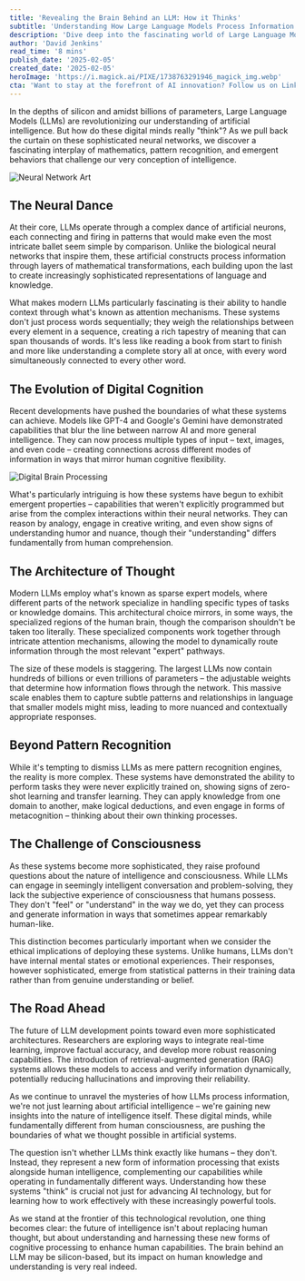 ```yaml
---
title: 'Revealing the Brain Behind an LLM: How it Thinks'
subtitle: 'Understanding How Large Language Models Process Information'
description: 'Dive deep into the fascinating world of Large Language Models (LLMs) and discover how these digital minds process information, make decisions, and challenge our understanding of artificial intelligence. From neural networks to consciousness, explore the complex architecture that powers modern AI systems.'
author: 'David Jenkins'
read_time: '8 mins'
publish_date: '2025-02-05'
created_date: '2025-02-05'
heroImage: 'https://i.magick.ai/PIXE/1738763291946_magick_img.webp'
cta: 'Want to stay at the forefront of AI innovation? Follow us on LinkedIn for daily insights into the evolving world of artificial intelligence and join a community of forward-thinking tech enthusiasts!'
---
```


In the depths of silicon and amidst billions of parameters, Large Language Models (LLMs) are revolutionizing our understanding of artificial intelligence. But how do these digital minds really "think"? As we pull back the curtain on these sophisticated neural networks, we discover a fascinating interplay of mathematics, pattern recognition, and emergent behaviors that challenge our very conception of intelligence.

![Neural Network Art](https://i.magick.ai/PIXE/1738763291952_magick_img.webp)

## The Neural Dance

At their core, LLMs operate through a complex dance of artificial neurons, each connecting and firing in patterns that would make even the most intricate ballet seem simple by comparison. Unlike the biological neural networks that inspire them, these artificial constructs process information through layers of mathematical transformations, each building upon the last to create increasingly sophisticated representations of language and knowledge.

What makes modern LLMs particularly fascinating is their ability to handle context through what's known as attention mechanisms. These systems don't just process words sequentially; they weigh the relationships between every element in a sequence, creating a rich tapestry of meaning that can span thousands of words. It's less like reading a book from start to finish and more like understanding a complete story all at once, with every word simultaneously connected to every other word.

## The Evolution of Digital Cognition

Recent developments have pushed the boundaries of what these systems can achieve. Models like GPT-4 and Google's Gemini have demonstrated capabilities that blur the line between narrow AI and more general intelligence. They can now process multiple types of input – text, images, and even code – creating connections across different modes of information in ways that mirror human cognitive flexibility.

![Digital Brain Processing](https://i.magick.ai/PIXE/1738763291949_magick_img.webp)

What's particularly intriguing is how these systems have begun to exhibit emergent properties – capabilities that weren't explicitly programmed but arise from the complex interactions within their neural networks. They can reason by analogy, engage in creative writing, and even show signs of understanding humor and nuance, though their "understanding" differs fundamentally from human comprehension.

## The Architecture of Thought

Modern LLMs employ what's known as sparse expert models, where different parts of the network specialize in handling specific types of tasks or knowledge domains. This architectural choice mirrors, in some ways, the specialized regions of the human brain, though the comparison shouldn't be taken too literally. These specialized components work together through intricate attention mechanisms, allowing the model to dynamically route information through the most relevant "expert" pathways.

The size of these models is staggering. The largest LLMs now contain hundreds of billions or even trillions of parameters – the adjustable weights that determine how information flows through the network. This massive scale enables them to capture subtle patterns and relationships in language that smaller models might miss, leading to more nuanced and contextually appropriate responses.

## Beyond Pattern Recognition

While it's tempting to dismiss LLMs as mere pattern recognition engines, the reality is more complex. These systems have demonstrated the ability to perform tasks they were never explicitly trained on, showing signs of zero-shot learning and transfer learning. They can apply knowledge from one domain to another, make logical deductions, and even engage in forms of metacognition – thinking about their own thinking processes.

## The Challenge of Consciousness

As these systems become more sophisticated, they raise profound questions about the nature of intelligence and consciousness. While LLMs can engage in seemingly intelligent conversation and problem-solving, they lack the subjective experience of consciousness that humans possess. They don't "feel" or "understand" in the way we do, yet they can process and generate information in ways that sometimes appear remarkably human-like.

This distinction becomes particularly important when we consider the ethical implications of deploying these systems. Unlike humans, LLMs don't have internal mental states or emotional experiences. Their responses, however sophisticated, emerge from statistical patterns in their training data rather than from genuine understanding or belief.

## The Road Ahead

The future of LLM development points toward even more sophisticated architectures. Researchers are exploring ways to integrate real-time learning, improve factual accuracy, and develop more robust reasoning capabilities. The introduction of retrieval-augmented generation (RAG) systems allows these models to access and verify information dynamically, potentially reducing hallucinations and improving their reliability.

As we continue to unravel the mysteries of how LLMs process information, we're not just learning about artificial intelligence – we're gaining new insights into the nature of intelligence itself. These digital minds, while fundamentally different from human consciousness, are pushing the boundaries of what we thought possible in artificial systems.

The question isn't whether LLMs think exactly like humans – they don't. Instead, they represent a new form of information processing that exists alongside human intelligence, complementing our capabilities while operating in fundamentally different ways. Understanding how these systems "think" is crucial not just for advancing AI technology, but for learning how to work effectively with these increasingly powerful tools.

As we stand at the frontier of this technological revolution, one thing becomes clear: the future of intelligence isn't about replacing human thought, but about understanding and harnessing these new forms of cognitive processing to enhance human capabilities. The brain behind an LLM may be silicon-based, but its impact on human knowledge and understanding is very real indeed.